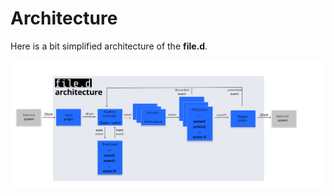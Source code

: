 # Architecture 

Here is a bit simplified architecture of the **file.d**. 

![file.d](../static/file.d_arch.png)